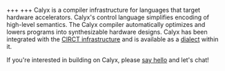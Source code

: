 +++
+++
Calyx is a compiler infrastructure for languages that target hardware
accelerators.
Calyx's control language simplifies encoding of high-level semantics.
The Calyx compiler automatically optimizes and lowers programs into
synthesizable hardware designs.
Calyx has been integrated with the [CIRCT infrastructure][circt] and is available as a [dialect][calyx-circt] within it.

If you're interested in building on Calyx, please [say hello][intro] and let's chat!

[intro]: https://github.com/cucapra/calyx/discussions/new?category=introductions
[circt]: https://github.com/llvm/circt/
[calyx-circt]: https://circt.llvm.org/docs/Dialects/Calyx/
